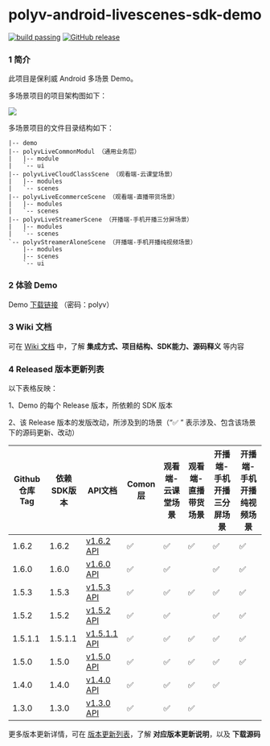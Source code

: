 polyv-android-livescenes-sdk-demo
===

[![build passing](https://img.shields.io/badge/build-passing-brightgreen.svg)](#)
[![GitHub release](https://img.shields.io/badge/release-v1.6.2-blue.svg)](https://github.com/polyv/polyv-android-livescenes-sdk-demo/releases/tag/v1.6.2)

### 1 简介
此项目是保利威 Android 多场景 Demo。

多场景项目的项目架构图如下：

![](https://repo.polyv.net/android/resource/hierarchy.png)

多场景项目的文件目录结构如下：

```
|-- demo
|-- polyvLiveCommonModul （通用业务层）
|   |-- module
|   `-- ui
|-- polyvLiveCloudClassScene （观看端-云课堂场景）
|   |-- modules
|   `-- scenes
|-- polyvLiveEcommerceScene （观看端-直播带货场景）
|   |-- modules
|   `-- scenes
|-- polyvLiveStreamerScene （开播端-手机开播三分屏场景）
|   |-- modules
|   `-- scenes
`-- polyvStreamerAloneScene （开播端-手机开播纯视频场景）
    |-- modules
    |-- scenes
    `-- ui
```

### 2 体验 Demo

Demo [下载链接](https://www.pgyer.com/Mb6m) （密码：polyv）

### 3 Wiki 文档
可在 [Wiki 文档](https://github.com/polyv/polyv-android-livescenes-sdk-demo/wiki) 中，了解 **集成方式、项目结构、SDK能力、源码释义** 等内容

### 4 Released 版本更新列表
以下表格反映：

1、Demo 的每个 Release 版本，所依赖的 SDK 版本

2、该 Release 版本的发版改动，所涉及到的场景（“✅ ” 表示涉及、包含该场景下的源码更新、改动）

| Github仓库Tag | 依赖SDK版本 | API文档                                                                                 | Comon层 | 观看端-云课堂场景 | 观看端-直播带货场景 | 开播端-手机开播三分屏场景 |开播端-手机开播纯视频场景 |
| ------------- | ----------- | ------------------------------------------------------------------------------------ | ------- | ------------- | ---------------- | -------------------- |-------------------- |
| 1.6.2         | 1.6.2       | [v1.6.2 API](http://repo.polyv.net/android/livescenes/javadoc/1.6.2/index.html)      | ✅       | ✅            | ✅               | ✅                    |✅                   |
| 1.6.0         | 1.6.0       | [v1.6.0 API](http://repo.polyv.net/android/livescenes/javadoc/1.6.0/index.html)      | ✅       | ✅            |                  | ✅                    |✅                   |
| 1.5.3         | 1.5.3       | [v1.5.3 API](http://repo.polyv.net/android/livescenes/javadoc/1.5.3/index.html)      | ✅       | ✅            | ✅               | ✅                    |✅                   |
| 1.5.2         | 1.5.2       | [v1.5.2 API](http://repo.polyv.net/android/livescenes/javadoc/1.5.2/index.html)      | ✅       | ✅            |                  | ✅                    |✅                   |
| 1.5.1.1       | 1.5.1.1     | [v1.5.1.1 API](http://repo.polyv.net/android/livescenes/javadoc/1.5.1/index.html)    | ✅       | ✅            | ✅               | ✅                    |✅                   |
| 1.5.0         | 1.5.0       | [v1.5.0 API](http://repo.polyv.net/android/livescenes/javadoc/1.5.0/index.html)      | ✅       | ✅            | ✅               | ✅                    |✅                   |
| 1.4.0         | 1.4.0       | [v1.4.0 API](http://repo.polyv.net/android/livescenes/javadoc/1.4.0/index.html)      | ✅       | ✅            | ✅               | ✅                    |                     |
| 1.3.0         | 1.3.0       | [v1.3.0 API](http://repo.polyv.net/android/livescenes/javadoc/1.3.0/index.html)      | ✅       | ✅            | ✅               |                       |                     |

更多版本更新详情，可在 [版本更新列表](https://github.com/polyv/polyv-android-livescenes-sdk-demo/releases)，了解 **对应版本更新说明**，以及 **下载源码**

